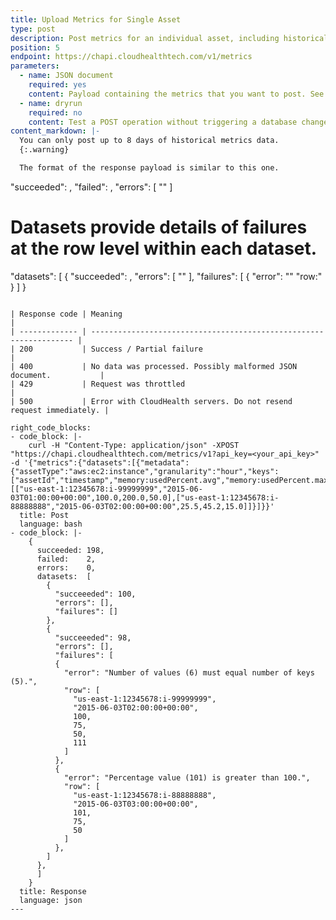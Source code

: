 ```yaml
---
title: Upload Metrics for Single Asset
type: post
description: Post metrics for an individual asset, including historical metrics data.
position: 5
endpoint: https://chapi.cloudhealthtech.com/v1/metrics
parameters:
  - name: JSON document
    required: yes
    content: Payload containing the metrics that you want to post. See [Understand Format of Metrics Payload](#metricsmetrics-post-data-format).
  - name: dryrun
    required: no
    content: Test a POST operation without triggering a database change. Specified as `true` or `false` (default).
content_markdown: |-
  You can only post up to 8 days of historical metrics data.
  {:.warning}

  The format of the response payload is similar to this one.
  ```
  "succeeded": <The total number of rows that were successfully processed.>,
  "failed": <The total number of rows that were rejected.>,
  "errors": [
    "<A textual description of all errors that prevented the entire payload or an entire dataset from being processed.>"
  ]

  # Datasets provide details of failures at the row level within each dataset.
  "datasets": [
  {
    "succeeded": <Count of all rows in this dataset that were successfully added to the system.>,
    "errors": [
        "<Textual representation of any errors that prevented all data in this dataset from being processed.>"
    ],
    "failures": [
      {
        "error": "<Textual representation of any parsing errors that prevented a single row of data from being accepted.>"
        "row:" <The original row data that was passed in>
      }
    ]
  }
  ```

  | Response code | Meaning                                                            |
  | ------------- | ------------------------------------------------------------------ |
  | 200           | Success / Partial failure                                          |
  | 400           | No data was processed. Possibly malformed JSON document.           |
  | 429           | Request was throttled                                              |
  | 500           | Error with CloudHealth servers. Do not resend request immediately. |

right_code_blocks:
  - code_block: |-
      curl -H "Content-Type: application/json" -XPOST "https://chapi.cloudhealthtech.com/metrics/v1?api_key=<your_api_key>" -d '{"metrics":{"datasets":[{"metadata":{"assetType":"aws:ec2:instance","granularity":"hour","keys":["assetId","timestamp","memory:usedPercent.avg","memory:usedPercent.max","memory:usedPercent.min"]},"values":[["us-east-1:12345678:i-99999999","2015-06-03T01:00:00+00:00",100.0,200.0,50.0],["us-east-1:12345678:i-88888888","2015-06-03T02:00:00+00:00",25.5,45.2,15.0]]}]}}'
    title: Post
    language: bash
  - code_block: |-
      {
        succeeded: 198,
        failed:    2,
        errors:    0,
        datasets:  [
          {
            "succeeeded": 100,
            "errors": [],
            "failures": []
          },
          {
            "succeeeded": 98,
            "errors": [],
            "failures": [
            {
              "error": "Number of values (6) must equal number of keys (5).",
              "row": [
                "us-east-1:12345678:i-99999999",
                "2015-06-03T02:00:00+00:00",
                100,
                75,
                50,
                111
              ]
            },
            {
              "error": "Percentage value (101) is greater than 100.",
              "row": [
                "us-east-1:12345678:i-88888888",
                "2015-06-03T03:00:00+00:00",
                101,
                75,
                50
              ]
            },
          ]
        },
        ]
      }
    title: Response
    language: json
---
```

